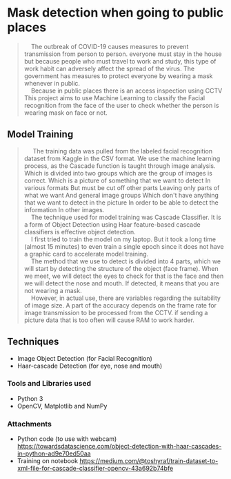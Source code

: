 # Mask detection when going to public places
> &nbsp;&nbsp;&nbsp;&nbsp;The outbreak of COVID-19 causes measures to prevent transmission from person to person. everyone must stay in the house but because people who must travel to work and study, this type of work habit can adversely affect the spread of the virus. The government has measures to protect everyone by wearing a mask whenever in public.<br />
> &nbsp;&nbsp;&nbsp;&nbsp;Because in public places there is an access inspection using CCTV This project aims to use Machine Learning to classify the Facial recognition from the face of the user to check whether the person is wearing mask on face or not.<br />

## Model Training
> &nbsp;&nbsp;&nbsp;&nbsp; The training data was pulled from the labeled facial recognition dataset from Kaggle in the CSV format. We use the machine learning process, as the Cascade function is taught through image analysis. Which is divided into two groups which are the group of images is correct. Which is a picture of something that we want to detect In various formats But must be cut off other parts Leaving only parts of what we want And general image groups Which don't have anything that we want to detect in the picture In order to be able to detect the information In other images.<br />
> &nbsp;&nbsp;&nbsp;&nbsp;The technique used for model training was Cascade Classifier. It is a form of Object Detection using Haar feature-based cascade classifiers is effective object detection.<br />
> &nbsp;&nbsp;&nbsp;&nbsp;I first tried to train the model on my laptop. But it took a long time (almost 15 minutes) to even train a single epoch since it does not have a graphic card to accelerate model training.<br />
> &nbsp;&nbsp;&nbsp;&nbsp;The method that we use to detect is divided into 4 parts, which we will start by detecting the structure of the object (face frame). When we meet, we will detect the eyes to check for that is the face and then we will detect the nose and mouth. If detected, it means that you are not wearing a mask.<br />
> &nbsp;&nbsp;&nbsp;&nbsp;However, in actual use, there are variables regarding the suitability of image size. A part of the accuracy depends on the frame rate for image transmission to be processed from the CCTV. if sending a picture data that is too often will cause RAM to work harder.

## Techniques
- Image Object Detection (for Facial Recognition) 
- Haar-cascade Detection (for eye, nose and mouth) 
### Tools and Libraries used 
- Python 3 
- OpenCV, Matplotlib and NumPy
### Attachments
- Python code (to use with webcam)
https://towardsdatascience.com/object-detection-with-haar-cascades-in-python-ad9e70ed50aa
- Training on notebook
https://medium.com/@toshyraf/train-dataset-to-xml-file-for-cascade-classifier-opencv-43a692b74bfe





